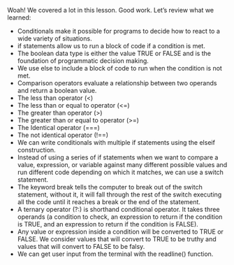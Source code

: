 Woah! We covered a lot in this lesson. Good work. Let’s review what we learned:

- Conditionals make it possible for programs to decide how to react to a wide variety of situations.
- if statements allow us to run a block of code if a condition is met.
- The boolean data type is either the value TRUE or FALSE and is the foundation of programmatic decision making.
- We use else to include a block of code to run when the condition is not met.
- Comparison operators evaluate a relationship between two operands and return a boolean value.
- The less than operator (<)
- The less than or equal to operator (<=)
- The greater than operator (>)
- The greater than or equal to operator (>=)
- The Identical operator (===)
- The not identical operator (!==)
- We can write conditionals with multiple if statements using the elseif construction.
- Instead of using a series of if statements when we want to compare a value, expression, or variable against many different possible values and run different code depending on which it matches, we can use a switch statement.
- The keyword break tells the computer to break out of the switch statement, without it, it will fall through the rest of the switch executing all the code until it reaches a break or the end of the statement.
- A ternary operator (?:) is shorthand conditional operator. It takes three operands (a condition to check, an expression to return if the condition is TRUE, and an expression to return if the condition is FALSE).
- Any value or expression inside a condition will be converted to TRUE or FALSE. We consider values that will convert to TRUE to be truthy and values that will convert to FALSE to be falsy.
- We can get user input from the terminal with the readline() function.

